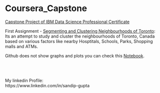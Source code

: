 # Coursera_Capstone
<u>Capstone Project of IBM Data Science Professional Certificate</u>

<p>First Assignment - <a href="https://github.com/sandip-gupta/Coursera_Capstone/blob/master/Segmenting%20and%20Clustering%20Neighborhoods%20in%20Toronto.ipynb">Segmenting and Clustering Neighbourhoods of Toronto</a>:<br>
Its an attempt to study and cluster the neighbourhoods of Toronto, Canada based on various factors like nearby Hosptitals, Schools, Parks, Shopping malls and ATMs.</br> 
<p>Github does not show graphs and plots you can check this <a href="https://eu-gb.dataplatform.cloud.ibm.com/analytics/notebooks/v2/0ee7fccc-f357-493b-8a28-a82eab55e3c4/view?access_token=e658abaadc1b334d1f8ea5a34a043676b7c7d4ed9b0955d76f19bf5046d4641f">Notebook</a>.</p>

<br>
<br>
<br>
My linkedin Profile:<br>
https://www.linkedin.com/in/sandip-gupta
